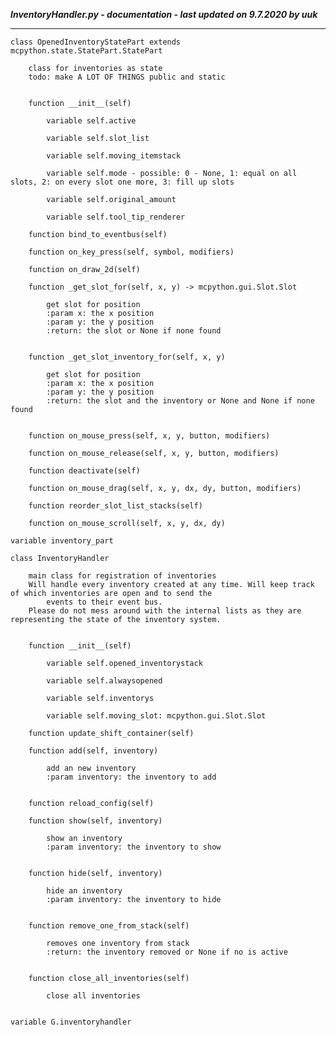 ***InventoryHandler.py - documentation - last updated on 9.7.2020 by uuk***
___

    class OpenedInventoryStatePart extends mcpython.state.StatePart.StatePart
        
        class for inventories as state
        todo: make A LOT OF THINGS public and static


        function __init__(self)

            variable self.active

            variable self.slot_list

            variable self.moving_itemstack

            variable self.mode - possible: 0 - None, 1: equal on all slots, 2: on every slot one more, 3: fill up slots

            variable self.original_amount

            variable self.tool_tip_renderer

        function bind_to_eventbus(self)

        function on_key_press(self, symbol, modifiers)

        function on_draw_2d(self)

        function _get_slot_for(self, x, y) -> mcpython.gui.Slot.Slot
            
            get slot for position
            :param x: the x position
            :param y: the y position
            :return: the slot or None if none found


        function _get_slot_inventory_for(self, x, y)
            
            get slot for position
            :param x: the x position
            :param y: the y position
            :return: the slot and the inventory or None and None if none found


        function on_mouse_press(self, x, y, button, modifiers)

        function on_mouse_release(self, x, y, button, modifiers)

        function deactivate(self)

        function on_mouse_drag(self, x, y, dx, dy, button, modifiers)

        function reorder_slot_list_stacks(self)

        function on_mouse_scroll(self, x, y, dx, dy)

    variable inventory_part

    class InventoryHandler
        
        main class for registration of inventories
        Will handle every inventory created at any time. Will keep track of which inventories are open and to send the
            events to their event bus.
        Please do not mess around with the internal lists as they are representing the state of the inventory system.


        function __init__(self)

            variable self.opened_inventorystack

            variable self.alwaysopened

            variable self.inventorys

            variable self.moving_slot: mcpython.gui.Slot.Slot

        function update_shift_container(self)

        function add(self, inventory)
            
            add an new inventory
            :param inventory: the inventory to add


        function reload_config(self)

        function show(self, inventory)
            
            show an inventory
            :param inventory: the inventory to show


        function hide(self, inventory)
            
            hide an inventory
            :param inventory: the inventory to hide


        function remove_one_from_stack(self)
            
            removes one inventory from stack
            :return: the inventory removed or None if no is active


        function close_all_inventories(self)
            
            close all inventories


    variable G.inventoryhandler